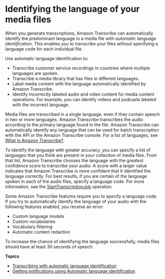 # Identifying the language of your media files<a name="auto-lang-id"></a>

When you generate transcriptions, Amazon Transcribe can automatically identify the predominant language in a media file with *automatic language identification*\. This enables you to transcribe your files without specifying a language code for each individual file\.

Use automatic language identification to:
+ Transcribe customer service recordings in countries where multiple languages are spoken\.
+ Transcribe a media library that has files in different languages\.
+ Label media content with the language automatically identified by Amazon Transcribe\.
+ Identify incorrectly labeled audio and video content for media content operations\. For example, you can identify videos and podcasts labeled with the incorrect language\. 

Media files are transcribed in a single language, even if they contain speech in two or more languages\. Amazon Transcribe transcribes the audio according to the primary language found in the file\. Amazon Transcribe can automatically identify any language that can be used for batch transcription with the API or the Amazon Transcribe console\. For a list of languages, see [What is Amazon Transcribe?](what-is-transcribe.md)\.

To identify the language with greater accuracy, you can specify a list of languages that you think are present in your collection of media files\. From that list, Amazon Transcribe chooses the language with the greatest confidence score to transcribe your audio\. A score with a larger value indicates that Amazon Transcribe is more confident that it identified the language correctly\. For best results, if you are certain of the language spoken in each of the audio files, specify a language code\. For more information, see the [StartTranscriptionJob](API_StartTranscriptionJob.md) operation\.

Some Amazon Transcribe features require you to specify a language code\. If you try to automatically identify the language of your audio with the following features enabled, you receive an error: 
+ Custom language models
+ Custom vocabularies
+ Vocabulary filtering
+ Automatic content redaction

To increase the chance of identifying the language successfully, media files should have at least 30 seconds of speech\.

**Topics**
+ [Transcribing with automatic language identification](transcribe-lang-id.md)
+ [Getting notifications using Automatic language identification](lang-id-cloudwatch.md)
